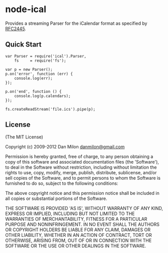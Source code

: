 # node-ical
  Provides a streaming Parser for the iCalendar format as specified by [RFC2445](http://www.ietf.org/rfc/rfc2445.txt).

## Quick Start
    var Parser = require('ical').Parser,
        fs     = require('fs');

    var p = new Parser();
    p.on('error', function (err) {
        console.log(err);
    });

    p.on('end', function () {
        console.log(p.calendars);
    });

    fs.createReadStream('file.ics').pipe(p);

## License
(The MIT License)

Copyright (c) 2009-2012 Dan Milon <danmilon@gmail.com>

Permission is hereby granted, free of charge, to any person obtaining a copy of this software and associated documentation files (the 'Software'), to deal in the Software without restriction, including without limitation the rights to use, copy, modify, merge, publish, distribute, sublicense, and/or sell copies of the Software, and to permit persons to whom the Software is furnished to do so, subject to the following conditions:

The above copyright notice and this permission notice shall be included in all copies or substantial portions of the Software.

THE SOFTWARE IS PROVIDED 'AS IS', WITHOUT WARRANTY OF ANY KIND, EXPRESS OR IMPLIED, INCLUDING BUT NOT LIMITED TO THE WARRANTIES OF MERCHANTABILITY, FITNESS FOR A PARTICULAR PURPOSE AND NONINFRINGEMENT. IN NO EVENT SHALL THE AUTHORS OR COPYRIGHT HOLDERS BE LIABLE FOR ANY CLAIM, DAMAGES OR OTHER LIABILITY, WHETHER IN AN ACTION OF CONTRACT, TORT OR OTHERWISE, ARISING FROM, OUT OF OR IN CONNECTION WITH THE SOFTWARE OR THE USE OR OTHER DEALINGS IN THE SOFTWARE.
